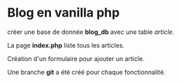 # Blog en vanilla php

créer une base de donnée **blog_db** avec une table _article_.

La page **index.php** liste tous les articles.

Création d'un formulaire pour ajouter un article.

Une branche **git** a été créé pour chaque fonctionnalité.


